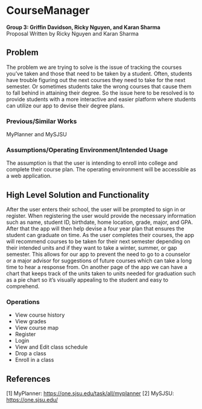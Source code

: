 # CourseManager
**Group 3: Griffin Davidson, Ricky Nguyen, and Karan Sharma**
<br />
Proposal Written by Ricky Nguyen and Karan Sharma
<br />
## Problem
The problem we are trying to solve is the issue of tracking the courses you’ve taken and those that need to be taken by a student. Often, students have trouble figuring out the next courses they need to take for the next semester. Or sometimes students take the wrong courses that cause them to fall behind in attaining their degree. So the issue here to be resolved is to provide students with a more interactive and easier platform where students can utilize our app to devise their degree plans.
### Previous/Similar Works
MyPlanner and MySJSU
### Assumptions/Operating Environment/Intended Usage
The assumption is that the user is intending to enroll into college and complete their course plan. The operating environment will be accessible as a web application.

## High Level Solution and Functionality
After the user enters their school, the user will be prompted to sign in or register. When registering the user would provide the necessary information such as name, student ID, birthdate, home location, grade, major, and GPA. After that the app will then help devise a four year plan that ensures the student can graduate on time. As the user completes their courses, the app will recommend courses to be taken for their next semester depending on their intended units and if they want to take a winter, summer, or gap semester. This allows for our app to prevent the need to go to a counselor or a major advisor for suggestions of future courses which can take a long time to hear a response from. On another page of the app we can have a chart that keeps track of the units taken to units needed for graduation such as a pie chart so it’s visually appealing to the student and easy to comprehend.


### Operations
- View course history
- View grades
- View course map
- Register
- Login
- View and Edit class schedule
- Drop a class
- Enroll in a class

## References
[1] MyPlanner: https://one.sjsu.edu/task/all/myplanner
[2] MySJSU: https://one.sjsu.edu/
